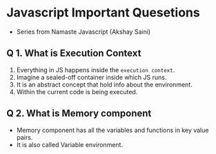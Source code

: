 # Javascript Important Quesetions

- Series from Namaste Javascript (Akshay Saini)

## Q 1. What is Execution Context

1. Everything in JS happens inside the `execution context`.
2. Imagine a sealed-off container inside which JS runs.
3. It is an abstract concept that hold info about the environment.
4. Within the current code is being executed.

## Q 2. What is Memory component

- Memory component has all the variables and functions in key value pairs.
- It is also called Variable environment.